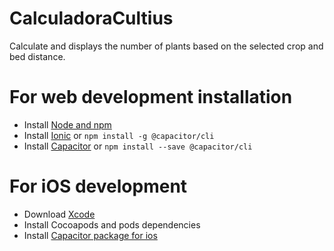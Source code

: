 # CalculadoraCultius

Calculate and displays the number of plants based on the selected crop and bed distance.

# For web development installation

- Install [Node and npm](https://nodejs.org/en/download/)
- Install [Ionic](https://ionicframework.com/docs/intro/cli) or `npm install -g @capacitor/cli`
- Install [Capacitor](https://capacitorjs.com/docs/getting-started) or `npm install --save @capacitor/cli`

# For iOS development

- Download [Xcode](https://developer.apple.com/xcode/)
- Install Cocoapods and pods dependencies
- Install [Capacitor package for ios](https://capacitorjs.com/docs/ios)
